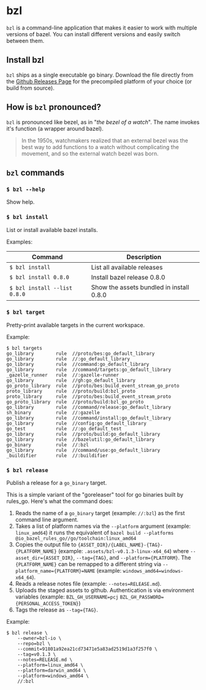 # bzl

`bzl` is a command-line application that makes it easier to work with multiple
versions of bazel.  You can install different versions and easily switch between
them.

## Install bzl

`bzl` ships as a single executable go binary. Download the file directly from
the [Github Releases Page](https://github.com/bzl-io/bzl/releases) for the
precompiled platform of your choice (or build from source).

## How is `bzl` pronounced?

`bzl` is pronounced like bezel, as in "*the bezel of a watch*". The name invokes
it's function (a wrapper around bazel).

> In the 1950s, watchmakers realized that an external bezel was the best way to
> add functions to a watch without complicating the movement, and so the
> external watch bezel was born.

## `bzl` commands

### `$ bzl --help`

Show help.

### `$ bzl install`

List or install available bazel installs.

Examples:

| Command | Description |
| --- | --- |
| `$ bzl install` | List all available releases |
| `$ bzl install 0.8.0` | Install bazel release 0.8.0 |
| `$ bzl install --list 0.8.0` | Show the assets bundled in install 0.8.0 |

### `$ bzl target`

Pretty-print available targets in the current workspace.

Example:

```
$ bzl targets
go_library        rule  //proto/bes:go_default_library
go_library        rule  //:go_default_library
go_library        rule  //command:go_default_library
go_library        rule  //command/targets:go_default_library
_gazelle_runner   rule  //:gazelle-runner
go_library        rule  //gh:go_default_library
go_proto_library  rule  //proto/bes:build_event_stream_go_proto
proto_library     rule  //proto/build:bzl_proto
proto_library     rule  //proto/bes:build_event_stream_proto
go_proto_library  rule  //proto/build:bzl_go_proto
go_library        rule  //command/release:go_default_library
sh_binary         rule  //:gazelle
go_library        rule  //command/install:go_default_library
go_library        rule  //config:go_default_library
go_test           rule  //:go_default_test
go_library        rule  //proto/build:go_default_library
go_library        rule  //bazelutil:go_default_library
go_binary         rule  //:bzl
go_library        rule  //command/use:go_default_library
_buildifier       rule  //:buildifier
```

### `$ bzl release`

Publish a release for a `go_binary` target.

This is a simple variant of the "goreleaser" tool for go binaries built by
rules_go.  Here's what the command does:

1. Reads the name of a `go_binary` target (example: `//:bzl`) as the first
   command line argument.
2. Takes a list of platform names via the `--platform` argument (example: `linux_amd64`)
   it runs the equivalent of `bazel build --platforms @io_bazel_rules_go//go/toolchain:linux_amd64`
3. Copies the output file to `{ASSET_DIR}/{LABEL_NAME}-{TAG}-{PLATFORM_NAME}`
   (example: `.assets/bzl-v0.1.3-linux-x64_64`) where `--asset_dir={ASSET_DIR}`,
   `--tag={TAG}`, and `--platform={PLATFORM}`.  The `{PLATFORM_NAME}` can be
   remapped to a different string via `--platform_name={PLATFORM}=NAME`
   (example: `windows_amd64=windows-x64_64`).
4. Reads a release notes file (example: `--notes=RELEASE.md`).
5. Uploads the staged assets to github.  Authentication is via environment
   variables (example: `BZL_GH_USERNAME=pcj`
   `BZL_GH_PASSWORD={PERSONAL_ACCESS_TOKEN}`)
6. Tags the release as `--tag={TAG}`. 

Example:

```
$ bzl release \
    --owner=bzl-io \
    --repo=bzl \
    --commit=91801a92ea21cd73471e5a83ad2519d1a3f257f0 \
    --tag=v0.1.3 \
    --notes=RELEASE.md \
    --platform=linux_amd64 \
    --platform=darwin_amd64 \
    --platform=windows_amd64 \
    //:bzl
```
